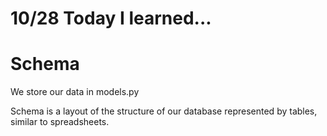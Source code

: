 # 10/28 Today I learned...

# Schema

We store our data in models.py

Schema is a layout of the structure of our database represented by tables, similar to spreadsheets.

